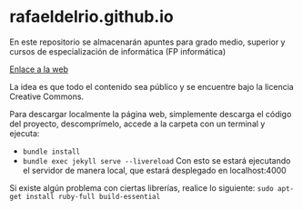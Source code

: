 # rafaeldelrio.github.io

En este repositorio se almacenarán apuntes para grado medio, superior y cursos de especialización de informática (FP informática)

[Enlace a la web](https://rafaeldelrio.github.io/)

La idea es que todo el contenido sea público y se encuentre bajo la licencia Creative Commons.

Para descargar localmente la página web, simplemente descarga el código del proyecto, descomprímelo, accede a la carpeta con un terminal y ejecuta:

- `bundle install`
- `bundle exec jekyll serve --livereload`
  Con esto se estará ejecutando el servidor de manera local, que estará desplegado en localhost:4000

Si existe algún problema con ciertas librerías, realice lo siguiente: `sudo apt-get install ruby-full build-essential`
